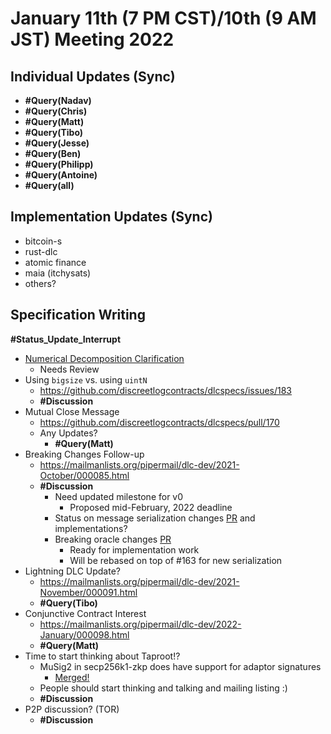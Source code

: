 # January 11th (7 PM CST)/10th (9 AM JST) Meeting 2022

## Individual Updates (Sync)

* **#Query(Nadav)**
* **#Query(Chris)**
* **#Query(Matt)**
* **#Query(Tibo)**
* **#Query(Jesse)**
* **#Query(Ben)**
* **#Query(Philipp)**
* **#Query(Antoine)**
* **#Query(all)**

## Implementation Updates (Sync)

* bitcoin-s
* rust-dlc
* atomic finance
* maia (itchysats)
* others?

## Specification Writing

**#Status_Update_Interrupt**

* [Numerical Decomposition Clarification](https://github.com/discreetlogcontracts/dlcspecs/pull/182)
  * Needs Review
* Using `bigsize` vs. using `uintN`
  * https://github.com/discreetlogcontracts/dlcspecs/issues/183
  * **#Discussion**
* Mutual Close Message
  * https://github.com/discreetlogcontracts/dlcspecs/pull/170
  * Any Updates?
    * **#Query(Matt)**
* Breaking Changes Follow-up
  * https://mailmanlists.org/pipermail/dlc-dev/2021-October/000085.html
  * **#Discussion**
    * Need updated milestone for v0
      * Proposed mid-February, 2022 deadline
    * Status on message serialization changes [PR](https://github.com/discreetlogcontracts/dlcspecs/pull/163) and implementations?
    * Breaking oracle changes [PR](https://github.com/discreetlogcontracts/dlcspecs/pull/167)
      * Ready for implementation work
      * Will be rebased on top of #163 for new serialization
* Lightning DLC Update?
  * https://mailmanlists.org/pipermail/dlc-dev/2021-November/000091.html
  * **#Query(Tibo)**
* Conjunctive Contract Interest
  * https://mailmanlists.org/pipermail/dlc-dev/2022-January/000098.html
  * **#Query(Matt)**
* Time to start thinking about Taproot!?
  * MuSig2 in secp256k1-zkp does have support for adaptor signatures
    * [Merged!](https://github.com/ElementsProject/secp256k1-zkp/pull/131)
  * People should start thinking and talking and mailing listing :)
  * **#Discussion**
* P2P discussion? (TOR)
  * **#Discussion**
